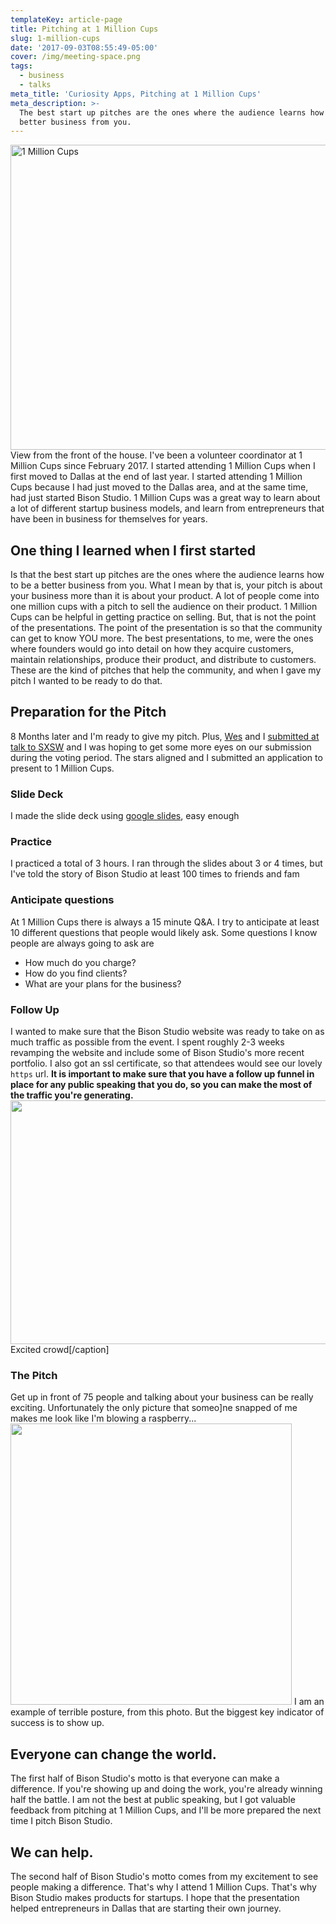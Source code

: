 ```yaml
---
templateKey: article-page
title: Pitching at 1 Million Cups
slug: 1-million-cups
date: '2017-09-03T08:55:49-05:00'
cover: /img/meeting-space.png
tags:
  - business
  - talks
meta_title: 'Curiosity Apps, Pitching at 1 Million Cups'
meta_description: >-
  The best start up pitches are the ones where the audience learns how to be a
  better business from you.
---
```

<img src="http://res.cloudinary.com/bisonstudio/image/upload/c_fill,g_auto,h_488,w_1140/v1504457378/IMG_20170830_085923_keaymy.jpg" alt="1 Million Cups" width="1140" height="488" />
View from the front of the house.
I've been a volunteer coordinator at 1 Million Cups since February 2017. I started attending 1 Million Cups when I first moved to Dallas at the end of last year.
I started attending 1 Million Cups because I had just moved to the Dallas area, and at the same time, had just started Bison Studio. 1 Million Cups was a great way to learn about a lot of different startup business models, and learn from entrepreneurs that have been in business for themselves for years.

## One thing I learned when I first started
Is that the best start up pitches are the ones where the audience learns how to be a better business from you. What I mean by that is, your pitch is about your business more than it is about your product. A lot of people come into one million cups with a pitch to sell the audience on their product.
1 Million Cups can be helpful in getting practice on selling. But, that is not the point of the presentations. The point of the presentation is so that the community can get to know YOU more.
The best presentations, to me, were the ones where founders would go into detail on how they acquire customers, maintain relationships, produce their product, and distribute to customers. These are the kind of pitches that help the community, and when I gave my pitch I wanted to be ready to do that.

## Preparation for the Pitch
8 Months later and I'm ready to give my pitch. Plus, <a href="http://wesvance.com">Wes</a> and I <a href="https://www.bisonstudio.co/blog/we-applied-for-sxsw">submitted at talk to SXSW</a> and I was hoping to get some more eyes on our submission during the voting period.
The stars aligned and I submitted an application to present to 1 Million Cups.

### Slide Deck
I made the slide deck using <a href="http://slides.google.com">google slides</a>, easy enough

### Practice
I practiced a total of 3 hours. I ran through the slides about 3 or 4 times, but I've told the story of Bison Studio at least 100 times to friends and fam

### Anticipate questions
At 1 Million Cups there is always a 15 minute Q&amp;A. I try to anticipate at least 10 different questions that people would likely ask. Some questions I know people are always going to ask are

- How much do you charge?
- How do you find clients?
- What are your plans for the business?


### Follow Up
I wanted to make sure that the Bison Studio website was ready to take on as much traffic as possible from the event.
I spent roughly 2-3 weeks revamping the website and include some of Bison Studio's more recent portfolio. I also got an ssl certificate, so that attendees would see our lovely <code>https</code> url.
<strong>It is important to make sure that you have a follow up funnel in place for any public speaking that you do, so you can make the most of the traffic you're generating. </strong>
<img class="size-medium" src="http://res.cloudinary.com/bisonstudio/image/upload/c_fill,g_auto,h_390,w_912/v1504457329/IMG_20170830_092211_x3oami.jpg" width="912" height="390" /> Excited crowd\[/caption]

### The Pitch
Get up in front of 75 people and talking about your business can be really exciting.
Unfortunately the only picture that someo]ne snapped of me makes me look like I'm blowing a raspberry...
<img class="aligncenter size-medium" src="http://res.cloudinary.com/bisonstudio/image/upload/c_fill,g_auto,h_450,w_450/v1504463073/20900554_1971707349739190_8394610876415112867_o_zbtzmx.jpg" width="450" height="450" />
I am an example of terrible posture, from this photo. But the biggest key indicator of success is to show up.

## Everyone can change the world.
The first half of Bison Studio's motto is that everyone can make a difference. If you're showing up and doing the work, you're already winning half the battle.
I am not the best at public speaking, but I got valuable feedback from pitching at 1 Million Cups, and I'll be more prepared the next time I pitch Bison Studio.

## We can help.
The second half of Bison Studio's motto comes from my excitement to see people making a difference. That's why I attend 1 Million Cups. That's why Bison Studio makes products for startups.
I hope that the presentation helped entrepreneurs in Dallas that are starting their own journey.
